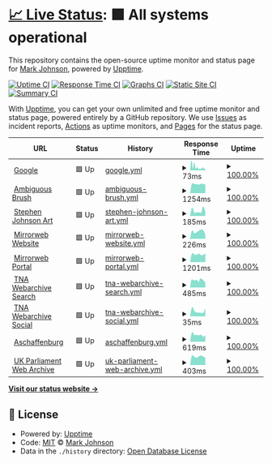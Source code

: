 # [📈 Live Status](https://mijho.github.io/upptime): <!--live status--> **🟩 All systems operational**

This repository contains the open-source uptime monitor and status page for [Mark Johnson](https://mijho.github.io/upptime), powered by [Upptime](https://github.com/upptime/upptime).

[![Uptime CI](https://github.com/koj-co/upptime/workflows/Uptime%20CI/badge.svg)](https://github.com/koj-co/upptime/actions?query=workflow%3A%22Uptime+CI%22)
[![Response Time CI](https://github.com/koj-co/upptime/workflows/Response%20Time%20CI/badge.svg)](https://github.com/koj-co/upptime/actions?query=workflow%3A%22Response+Time+CI%22)
[![Graphs CI](https://github.com/koj-co/upptime/workflows/Graphs%20CI/badge.svg)](https://github.com/koj-co/upptime/actions?query=workflow%3A%22Graphs+CI%22)
[![Static Site CI](https://github.com/koj-co/upptime/workflows/Static%20Site%20CI/badge.svg)](https://github.com/koj-co/upptime/actions?query=workflow%3A%22Static+Site+CI%22)
[![Summary CI](https://github.com/koj-co/upptime/workflows/Summary%20CI/badge.svg)](https://github.com/koj-co/upptime/actions?query=workflow%3A%22Summary+CI%22)

With [Upptime](https://upptime.js.org), you can get your own unlimited and free uptime monitor and status page, powered entirely by a GitHub repository. We use [Issues](https://github.com/mijho/upptime/issues) as incident reports, [Actions](https://github.com/mijho/upptime/actions) as uptime monitors, and [Pages](https://mijho.github.io/upptime) for the status page.

<!--start: status pages-->
<!-- This summary is generated by Upptime (https://github.com/upptime/upptime) -->
<!-- Do not edit this manually, your changes will be overwritten -->
<!-- prettier-ignore -->
| URL | Status | History | Response Time | Uptime |
| --- | ------ | ------- | ------------- | ------ |
| <img alt="" src="https://favicons.githubusercontent.com/www.google.com" height="13"> [Google](https://www.google.com) | 🟩 Up | [google.yml](https://github.com/mijho/upptime/commits/HEAD/history/google.yml) | <details><summary><img alt="Response time graph" src="./graphs/google/response-time-week.png" height="20"> 73ms</summary><br><a href="https://mijho.github.io/upptime/history/google"><img alt="Response time 144" src="https://img.shields.io/endpoint?url=https%3A%2F%2Fraw.githubusercontent.com%2Fmijho%2Fupptime%2FHEAD%2Fapi%2Fgoogle%2Fresponse-time.json"></a><br><a href="https://mijho.github.io/upptime/history/google"><img alt="24-hour response time 62" src="https://img.shields.io/endpoint?url=https%3A%2F%2Fraw.githubusercontent.com%2Fmijho%2Fupptime%2FHEAD%2Fapi%2Fgoogle%2Fresponse-time-day.json"></a><br><a href="https://mijho.github.io/upptime/history/google"><img alt="7-day response time 73" src="https://img.shields.io/endpoint?url=https%3A%2F%2Fraw.githubusercontent.com%2Fmijho%2Fupptime%2FHEAD%2Fapi%2Fgoogle%2Fresponse-time-week.json"></a><br><a href="https://mijho.github.io/upptime/history/google"><img alt="30-day response time 163" src="https://img.shields.io/endpoint?url=https%3A%2F%2Fraw.githubusercontent.com%2Fmijho%2Fupptime%2FHEAD%2Fapi%2Fgoogle%2Fresponse-time-month.json"></a><br><a href="https://mijho.github.io/upptime/history/google"><img alt="1-year response time 144" src="https://img.shields.io/endpoint?url=https%3A%2F%2Fraw.githubusercontent.com%2Fmijho%2Fupptime%2FHEAD%2Fapi%2Fgoogle%2Fresponse-time-year.json"></a></details> | <details><summary><a href="https://mijho.github.io/upptime/history/google">100.00%</a></summary><a href="https://mijho.github.io/upptime/history/google"><img alt="All-time uptime 99.68%" src="https://img.shields.io/endpoint?url=https%3A%2F%2Fraw.githubusercontent.com%2Fmijho%2Fupptime%2FHEAD%2Fapi%2Fgoogle%2Fuptime.json"></a><br><a href="https://mijho.github.io/upptime/history/google"><img alt="24-hour uptime 100.00%" src="https://img.shields.io/endpoint?url=https%3A%2F%2Fraw.githubusercontent.com%2Fmijho%2Fupptime%2FHEAD%2Fapi%2Fgoogle%2Fuptime-day.json"></a><br><a href="https://mijho.github.io/upptime/history/google"><img alt="7-day uptime 100.00%" src="https://img.shields.io/endpoint?url=https%3A%2F%2Fraw.githubusercontent.com%2Fmijho%2Fupptime%2FHEAD%2Fapi%2Fgoogle%2Fuptime-week.json"></a><br><a href="https://mijho.github.io/upptime/history/google"><img alt="30-day uptime 98.76%" src="https://img.shields.io/endpoint?url=https%3A%2F%2Fraw.githubusercontent.com%2Fmijho%2Fupptime%2FHEAD%2Fapi%2Fgoogle%2Fuptime-month.json"></a><br><a href="https://mijho.github.io/upptime/history/google"><img alt="1-year uptime 99.68%" src="https://img.shields.io/endpoint?url=https%3A%2F%2Fraw.githubusercontent.com%2Fmijho%2Fupptime%2FHEAD%2Fapi%2Fgoogle%2Fuptime-year.json"></a></details>
| <img alt="" src="https://favicons.githubusercontent.com/ambiguousbrush-site.vercel.app" height="13"> [Ambiguous Brush](https://ambiguousbrush-site.vercel.app/) | 🟩 Up | [ambiguous-brush.yml](https://github.com/mijho/upptime/commits/HEAD/history/ambiguous-brush.yml) | <details><summary><img alt="Response time graph" src="./graphs/ambiguous-brush/response-time-week.png" height="20"> 1254ms</summary><br><a href="https://mijho.github.io/upptime/history/ambiguous-brush"><img alt="Response time 1136" src="https://img.shields.io/endpoint?url=https%3A%2F%2Fraw.githubusercontent.com%2Fmijho%2Fupptime%2FHEAD%2Fapi%2Fambiguous-brush%2Fresponse-time.json"></a><br><a href="https://mijho.github.io/upptime/history/ambiguous-brush"><img alt="24-hour response time 1417" src="https://img.shields.io/endpoint?url=https%3A%2F%2Fraw.githubusercontent.com%2Fmijho%2Fupptime%2FHEAD%2Fapi%2Fambiguous-brush%2Fresponse-time-day.json"></a><br><a href="https://mijho.github.io/upptime/history/ambiguous-brush"><img alt="7-day response time 1254" src="https://img.shields.io/endpoint?url=https%3A%2F%2Fraw.githubusercontent.com%2Fmijho%2Fupptime%2FHEAD%2Fapi%2Fambiguous-brush%2Fresponse-time-week.json"></a><br><a href="https://mijho.github.io/upptime/history/ambiguous-brush"><img alt="30-day response time 1148" src="https://img.shields.io/endpoint?url=https%3A%2F%2Fraw.githubusercontent.com%2Fmijho%2Fupptime%2FHEAD%2Fapi%2Fambiguous-brush%2Fresponse-time-month.json"></a><br><a href="https://mijho.github.io/upptime/history/ambiguous-brush"><img alt="1-year response time 1136" src="https://img.shields.io/endpoint?url=https%3A%2F%2Fraw.githubusercontent.com%2Fmijho%2Fupptime%2FHEAD%2Fapi%2Fambiguous-brush%2Fresponse-time-year.json"></a></details> | <details><summary><a href="https://mijho.github.io/upptime/history/ambiguous-brush">100.00%</a></summary><a href="https://mijho.github.io/upptime/history/ambiguous-brush"><img alt="All-time uptime 99.96%" src="https://img.shields.io/endpoint?url=https%3A%2F%2Fraw.githubusercontent.com%2Fmijho%2Fupptime%2FHEAD%2Fapi%2Fambiguous-brush%2Fuptime.json"></a><br><a href="https://mijho.github.io/upptime/history/ambiguous-brush"><img alt="24-hour uptime 100.00%" src="https://img.shields.io/endpoint?url=https%3A%2F%2Fraw.githubusercontent.com%2Fmijho%2Fupptime%2FHEAD%2Fapi%2Fambiguous-brush%2Fuptime-day.json"></a><br><a href="https://mijho.github.io/upptime/history/ambiguous-brush"><img alt="7-day uptime 100.00%" src="https://img.shields.io/endpoint?url=https%3A%2F%2Fraw.githubusercontent.com%2Fmijho%2Fupptime%2FHEAD%2Fapi%2Fambiguous-brush%2Fuptime-week.json"></a><br><a href="https://mijho.github.io/upptime/history/ambiguous-brush"><img alt="30-day uptime 99.90%" src="https://img.shields.io/endpoint?url=https%3A%2F%2Fraw.githubusercontent.com%2Fmijho%2Fupptime%2FHEAD%2Fapi%2Fambiguous-brush%2Fuptime-month.json"></a><br><a href="https://mijho.github.io/upptime/history/ambiguous-brush"><img alt="1-year uptime 99.96%" src="https://img.shields.io/endpoint?url=https%3A%2F%2Fraw.githubusercontent.com%2Fmijho%2Fupptime%2FHEAD%2Fapi%2Fambiguous-brush%2Fuptime-year.json"></a></details>
| <img alt="" src="https://favicons.githubusercontent.com/stephenmjohnson.art" height="13"> [Stephen Johnson Art](https://stephenmjohnson.art) | 🟩 Up | [stephen-johnson-art.yml](https://github.com/mijho/upptime/commits/HEAD/history/stephen-johnson-art.yml) | <details><summary><img alt="Response time graph" src="./graphs/stephen-johnson-art/response-time-week.png" height="20"> 185ms</summary><br><a href="https://mijho.github.io/upptime/history/stephen-johnson-art"><img alt="Response time 220" src="https://img.shields.io/endpoint?url=https%3A%2F%2Fraw.githubusercontent.com%2Fmijho%2Fupptime%2FHEAD%2Fapi%2Fstephen-johnson-art%2Fresponse-time.json"></a><br><a href="https://mijho.github.io/upptime/history/stephen-johnson-art"><img alt="24-hour response time 128" src="https://img.shields.io/endpoint?url=https%3A%2F%2Fraw.githubusercontent.com%2Fmijho%2Fupptime%2FHEAD%2Fapi%2Fstephen-johnson-art%2Fresponse-time-day.json"></a><br><a href="https://mijho.github.io/upptime/history/stephen-johnson-art"><img alt="7-day response time 185" src="https://img.shields.io/endpoint?url=https%3A%2F%2Fraw.githubusercontent.com%2Fmijho%2Fupptime%2FHEAD%2Fapi%2Fstephen-johnson-art%2Fresponse-time-week.json"></a><br><a href="https://mijho.github.io/upptime/history/stephen-johnson-art"><img alt="30-day response time 231" src="https://img.shields.io/endpoint?url=https%3A%2F%2Fraw.githubusercontent.com%2Fmijho%2Fupptime%2FHEAD%2Fapi%2Fstephen-johnson-art%2Fresponse-time-month.json"></a><br><a href="https://mijho.github.io/upptime/history/stephen-johnson-art"><img alt="1-year response time 220" src="https://img.shields.io/endpoint?url=https%3A%2F%2Fraw.githubusercontent.com%2Fmijho%2Fupptime%2FHEAD%2Fapi%2Fstephen-johnson-art%2Fresponse-time-year.json"></a></details> | <details><summary><a href="https://mijho.github.io/upptime/history/stephen-johnson-art">100.00%</a></summary><a href="https://mijho.github.io/upptime/history/stephen-johnson-art"><img alt="All-time uptime 100.00%" src="https://img.shields.io/endpoint?url=https%3A%2F%2Fraw.githubusercontent.com%2Fmijho%2Fupptime%2FHEAD%2Fapi%2Fstephen-johnson-art%2Fuptime.json"></a><br><a href="https://mijho.github.io/upptime/history/stephen-johnson-art"><img alt="24-hour uptime 100.00%" src="https://img.shields.io/endpoint?url=https%3A%2F%2Fraw.githubusercontent.com%2Fmijho%2Fupptime%2FHEAD%2Fapi%2Fstephen-johnson-art%2Fuptime-day.json"></a><br><a href="https://mijho.github.io/upptime/history/stephen-johnson-art"><img alt="7-day uptime 100.00%" src="https://img.shields.io/endpoint?url=https%3A%2F%2Fraw.githubusercontent.com%2Fmijho%2Fupptime%2FHEAD%2Fapi%2Fstephen-johnson-art%2Fuptime-week.json"></a><br><a href="https://mijho.github.io/upptime/history/stephen-johnson-art"><img alt="30-day uptime 100.00%" src="https://img.shields.io/endpoint?url=https%3A%2F%2Fraw.githubusercontent.com%2Fmijho%2Fupptime%2FHEAD%2Fapi%2Fstephen-johnson-art%2Fuptime-month.json"></a><br><a href="https://mijho.github.io/upptime/history/stephen-johnson-art"><img alt="1-year uptime 100.00%" src="https://img.shields.io/endpoint?url=https%3A%2F%2Fraw.githubusercontent.com%2Fmijho%2Fupptime%2FHEAD%2Fapi%2Fstephen-johnson-art%2Fuptime-year.json"></a></details>
| <img alt="" src="https://favicons.githubusercontent.com/www.mirrorweb.com" height="13"> [Mirrorweb Website](https://www.mirrorweb.com/) | 🟩 Up | [mirrorweb-website.yml](https://github.com/mijho/upptime/commits/HEAD/history/mirrorweb-website.yml) | <details><summary><img alt="Response time graph" src="./graphs/mirrorweb-website/response-time-week.png" height="20"> 226ms</summary><br><a href="https://mijho.github.io/upptime/history/mirrorweb-website"><img alt="Response time 237" src="https://img.shields.io/endpoint?url=https%3A%2F%2Fraw.githubusercontent.com%2Fmijho%2Fupptime%2FHEAD%2Fapi%2Fmirrorweb-website%2Fresponse-time.json"></a><br><a href="https://mijho.github.io/upptime/history/mirrorweb-website"><img alt="24-hour response time 164" src="https://img.shields.io/endpoint?url=https%3A%2F%2Fraw.githubusercontent.com%2Fmijho%2Fupptime%2FHEAD%2Fapi%2Fmirrorweb-website%2Fresponse-time-day.json"></a><br><a href="https://mijho.github.io/upptime/history/mirrorweb-website"><img alt="7-day response time 226" src="https://img.shields.io/endpoint?url=https%3A%2F%2Fraw.githubusercontent.com%2Fmijho%2Fupptime%2FHEAD%2Fapi%2Fmirrorweb-website%2Fresponse-time-week.json"></a><br><a href="https://mijho.github.io/upptime/history/mirrorweb-website"><img alt="30-day response time 241" src="https://img.shields.io/endpoint?url=https%3A%2F%2Fraw.githubusercontent.com%2Fmijho%2Fupptime%2FHEAD%2Fapi%2Fmirrorweb-website%2Fresponse-time-month.json"></a><br><a href="https://mijho.github.io/upptime/history/mirrorweb-website"><img alt="1-year response time 237" src="https://img.shields.io/endpoint?url=https%3A%2F%2Fraw.githubusercontent.com%2Fmijho%2Fupptime%2FHEAD%2Fapi%2Fmirrorweb-website%2Fresponse-time-year.json"></a></details> | <details><summary><a href="https://mijho.github.io/upptime/history/mirrorweb-website">100.00%</a></summary><a href="https://mijho.github.io/upptime/history/mirrorweb-website"><img alt="All-time uptime 100.00%" src="https://img.shields.io/endpoint?url=https%3A%2F%2Fraw.githubusercontent.com%2Fmijho%2Fupptime%2FHEAD%2Fapi%2Fmirrorweb-website%2Fuptime.json"></a><br><a href="https://mijho.github.io/upptime/history/mirrorweb-website"><img alt="24-hour uptime 100.00%" src="https://img.shields.io/endpoint?url=https%3A%2F%2Fraw.githubusercontent.com%2Fmijho%2Fupptime%2FHEAD%2Fapi%2Fmirrorweb-website%2Fuptime-day.json"></a><br><a href="https://mijho.github.io/upptime/history/mirrorweb-website"><img alt="7-day uptime 100.00%" src="https://img.shields.io/endpoint?url=https%3A%2F%2Fraw.githubusercontent.com%2Fmijho%2Fupptime%2FHEAD%2Fapi%2Fmirrorweb-website%2Fuptime-week.json"></a><br><a href="https://mijho.github.io/upptime/history/mirrorweb-website"><img alt="30-day uptime 100.00%" src="https://img.shields.io/endpoint?url=https%3A%2F%2Fraw.githubusercontent.com%2Fmijho%2Fupptime%2FHEAD%2Fapi%2Fmirrorweb-website%2Fuptime-month.json"></a><br><a href="https://mijho.github.io/upptime/history/mirrorweb-website"><img alt="1-year uptime 100.00%" src="https://img.shields.io/endpoint?url=https%3A%2F%2Fraw.githubusercontent.com%2Fmijho%2Fupptime%2FHEAD%2Fapi%2Fmirrorweb-website%2Fuptime-year.json"></a></details>
| <img alt="" src="https://favicons.githubusercontent.com/app.mirrorweb.com" height="13"> [Mirrorweb Portal](https://app.mirrorweb.com) | 🟩 Up | [mirrorweb-portal.yml](https://github.com/mijho/upptime/commits/HEAD/history/mirrorweb-portal.yml) | <details><summary><img alt="Response time graph" src="./graphs/mirrorweb-portal/response-time-week.png" height="20"> 1201ms</summary><br><a href="https://mijho.github.io/upptime/history/mirrorweb-portal"><img alt="Response time 1141" src="https://img.shields.io/endpoint?url=https%3A%2F%2Fraw.githubusercontent.com%2Fmijho%2Fupptime%2FHEAD%2Fapi%2Fmirrorweb-portal%2Fresponse-time.json"></a><br><a href="https://mijho.github.io/upptime/history/mirrorweb-portal"><img alt="24-hour response time 1190" src="https://img.shields.io/endpoint?url=https%3A%2F%2Fraw.githubusercontent.com%2Fmijho%2Fupptime%2FHEAD%2Fapi%2Fmirrorweb-portal%2Fresponse-time-day.json"></a><br><a href="https://mijho.github.io/upptime/history/mirrorweb-portal"><img alt="7-day response time 1201" src="https://img.shields.io/endpoint?url=https%3A%2F%2Fraw.githubusercontent.com%2Fmijho%2Fupptime%2FHEAD%2Fapi%2Fmirrorweb-portal%2Fresponse-time-week.json"></a><br><a href="https://mijho.github.io/upptime/history/mirrorweb-portal"><img alt="30-day response time 1205" src="https://img.shields.io/endpoint?url=https%3A%2F%2Fraw.githubusercontent.com%2Fmijho%2Fupptime%2FHEAD%2Fapi%2Fmirrorweb-portal%2Fresponse-time-month.json"></a><br><a href="https://mijho.github.io/upptime/history/mirrorweb-portal"><img alt="1-year response time 1141" src="https://img.shields.io/endpoint?url=https%3A%2F%2Fraw.githubusercontent.com%2Fmijho%2Fupptime%2FHEAD%2Fapi%2Fmirrorweb-portal%2Fresponse-time-year.json"></a></details> | <details><summary><a href="https://mijho.github.io/upptime/history/mirrorweb-portal">100.00%</a></summary><a href="https://mijho.github.io/upptime/history/mirrorweb-portal"><img alt="All-time uptime 99.95%" src="https://img.shields.io/endpoint?url=https%3A%2F%2Fraw.githubusercontent.com%2Fmijho%2Fupptime%2FHEAD%2Fapi%2Fmirrorweb-portal%2Fuptime.json"></a><br><a href="https://mijho.github.io/upptime/history/mirrorweb-portal"><img alt="24-hour uptime 100.00%" src="https://img.shields.io/endpoint?url=https%3A%2F%2Fraw.githubusercontent.com%2Fmijho%2Fupptime%2FHEAD%2Fapi%2Fmirrorweb-portal%2Fuptime-day.json"></a><br><a href="https://mijho.github.io/upptime/history/mirrorweb-portal"><img alt="7-day uptime 100.00%" src="https://img.shields.io/endpoint?url=https%3A%2F%2Fraw.githubusercontent.com%2Fmijho%2Fupptime%2FHEAD%2Fapi%2Fmirrorweb-portal%2Fuptime-week.json"></a><br><a href="https://mijho.github.io/upptime/history/mirrorweb-portal"><img alt="30-day uptime 99.93%" src="https://img.shields.io/endpoint?url=https%3A%2F%2Fraw.githubusercontent.com%2Fmijho%2Fupptime%2FHEAD%2Fapi%2Fmirrorweb-portal%2Fuptime-month.json"></a><br><a href="https://mijho.github.io/upptime/history/mirrorweb-portal"><img alt="1-year uptime 99.95%" src="https://img.shields.io/endpoint?url=https%3A%2F%2Fraw.githubusercontent.com%2Fmijho%2Fupptime%2FHEAD%2Fapi%2Fmirrorweb-portal%2Fuptime-year.json"></a></details>
| <img alt="" src="https://favicons.githubusercontent.com/webarchive.nationalarchives.gov.uk" height="13"> [TNA Webarchive Search](https://webarchive.nationalarchives.gov.uk/search/) | 🟩 Up | [tna-webarchive-search.yml](https://github.com/mijho/upptime/commits/HEAD/history/tna-webarchive-search.yml) | <details><summary><img alt="Response time graph" src="./graphs/tna-webarchive-search/response-time-week.png" height="20"> 485ms</summary><br><a href="https://mijho.github.io/upptime/history/tna-webarchive-search"><img alt="Response time 515" src="https://img.shields.io/endpoint?url=https%3A%2F%2Fraw.githubusercontent.com%2Fmijho%2Fupptime%2FHEAD%2Fapi%2Ftna-webarchive-search%2Fresponse-time.json"></a><br><a href="https://mijho.github.io/upptime/history/tna-webarchive-search"><img alt="24-hour response time 547" src="https://img.shields.io/endpoint?url=https%3A%2F%2Fraw.githubusercontent.com%2Fmijho%2Fupptime%2FHEAD%2Fapi%2Ftna-webarchive-search%2Fresponse-time-day.json"></a><br><a href="https://mijho.github.io/upptime/history/tna-webarchive-search"><img alt="7-day response time 485" src="https://img.shields.io/endpoint?url=https%3A%2F%2Fraw.githubusercontent.com%2Fmijho%2Fupptime%2FHEAD%2Fapi%2Ftna-webarchive-search%2Fresponse-time-week.json"></a><br><a href="https://mijho.github.io/upptime/history/tna-webarchive-search"><img alt="30-day response time 502" src="https://img.shields.io/endpoint?url=https%3A%2F%2Fraw.githubusercontent.com%2Fmijho%2Fupptime%2FHEAD%2Fapi%2Ftna-webarchive-search%2Fresponse-time-month.json"></a><br><a href="https://mijho.github.io/upptime/history/tna-webarchive-search"><img alt="1-year response time 515" src="https://img.shields.io/endpoint?url=https%3A%2F%2Fraw.githubusercontent.com%2Fmijho%2Fupptime%2FHEAD%2Fapi%2Ftna-webarchive-search%2Fresponse-time-year.json"></a></details> | <details><summary><a href="https://mijho.github.io/upptime/history/tna-webarchive-search">100.00%</a></summary><a href="https://mijho.github.io/upptime/history/tna-webarchive-search"><img alt="All-time uptime 99.88%" src="https://img.shields.io/endpoint?url=https%3A%2F%2Fraw.githubusercontent.com%2Fmijho%2Fupptime%2FHEAD%2Fapi%2Ftna-webarchive-search%2Fuptime.json"></a><br><a href="https://mijho.github.io/upptime/history/tna-webarchive-search"><img alt="24-hour uptime 100.00%" src="https://img.shields.io/endpoint?url=https%3A%2F%2Fraw.githubusercontent.com%2Fmijho%2Fupptime%2FHEAD%2Fapi%2Ftna-webarchive-search%2Fuptime-day.json"></a><br><a href="https://mijho.github.io/upptime/history/tna-webarchive-search"><img alt="7-day uptime 100.00%" src="https://img.shields.io/endpoint?url=https%3A%2F%2Fraw.githubusercontent.com%2Fmijho%2Fupptime%2FHEAD%2Fapi%2Ftna-webarchive-search%2Fuptime-week.json"></a><br><a href="https://mijho.github.io/upptime/history/tna-webarchive-search"><img alt="30-day uptime 99.90%" src="https://img.shields.io/endpoint?url=https%3A%2F%2Fraw.githubusercontent.com%2Fmijho%2Fupptime%2FHEAD%2Fapi%2Ftna-webarchive-search%2Fuptime-month.json"></a><br><a href="https://mijho.github.io/upptime/history/tna-webarchive-search"><img alt="1-year uptime 99.88%" src="https://img.shields.io/endpoint?url=https%3A%2F%2Fraw.githubusercontent.com%2Fmijho%2Fupptime%2FHEAD%2Fapi%2Ftna-webarchive-search%2Fuptime-year.json"></a></details>
| <img alt="" src="https://favicons.githubusercontent.com/webarchive.nationalarchives.gov.uk" height="13"> [TNA Webarchive Social](https://webarchive.nationalarchives.gov.uk/video/) | 🟩 Up | [tna-webarchive-social.yml](https://github.com/mijho/upptime/commits/HEAD/history/tna-webarchive-social.yml) | <details><summary><img alt="Response time graph" src="./graphs/tna-webarchive-social/response-time-week.png" height="20"> 35ms</summary><br><a href="https://mijho.github.io/upptime/history/tna-webarchive-social"><img alt="Response time 40" src="https://img.shields.io/endpoint?url=https%3A%2F%2Fraw.githubusercontent.com%2Fmijho%2Fupptime%2FHEAD%2Fapi%2Ftna-webarchive-social%2Fresponse-time.json"></a><br><a href="https://mijho.github.io/upptime/history/tna-webarchive-social"><img alt="24-hour response time 33" src="https://img.shields.io/endpoint?url=https%3A%2F%2Fraw.githubusercontent.com%2Fmijho%2Fupptime%2FHEAD%2Fapi%2Ftna-webarchive-social%2Fresponse-time-day.json"></a><br><a href="https://mijho.github.io/upptime/history/tna-webarchive-social"><img alt="7-day response time 35" src="https://img.shields.io/endpoint?url=https%3A%2F%2Fraw.githubusercontent.com%2Fmijho%2Fupptime%2FHEAD%2Fapi%2Ftna-webarchive-social%2Fresponse-time-week.json"></a><br><a href="https://mijho.github.io/upptime/history/tna-webarchive-social"><img alt="30-day response time 37" src="https://img.shields.io/endpoint?url=https%3A%2F%2Fraw.githubusercontent.com%2Fmijho%2Fupptime%2FHEAD%2Fapi%2Ftna-webarchive-social%2Fresponse-time-month.json"></a><br><a href="https://mijho.github.io/upptime/history/tna-webarchive-social"><img alt="1-year response time 40" src="https://img.shields.io/endpoint?url=https%3A%2F%2Fraw.githubusercontent.com%2Fmijho%2Fupptime%2FHEAD%2Fapi%2Ftna-webarchive-social%2Fresponse-time-year.json"></a></details> | <details><summary><a href="https://mijho.github.io/upptime/history/tna-webarchive-social">100.00%</a></summary><a href="https://mijho.github.io/upptime/history/tna-webarchive-social"><img alt="All-time uptime 100.00%" src="https://img.shields.io/endpoint?url=https%3A%2F%2Fraw.githubusercontent.com%2Fmijho%2Fupptime%2FHEAD%2Fapi%2Ftna-webarchive-social%2Fuptime.json"></a><br><a href="https://mijho.github.io/upptime/history/tna-webarchive-social"><img alt="24-hour uptime 100.00%" src="https://img.shields.io/endpoint?url=https%3A%2F%2Fraw.githubusercontent.com%2Fmijho%2Fupptime%2FHEAD%2Fapi%2Ftna-webarchive-social%2Fuptime-day.json"></a><br><a href="https://mijho.github.io/upptime/history/tna-webarchive-social"><img alt="7-day uptime 100.00%" src="https://img.shields.io/endpoint?url=https%3A%2F%2Fraw.githubusercontent.com%2Fmijho%2Fupptime%2FHEAD%2Fapi%2Ftna-webarchive-social%2Fuptime-week.json"></a><br><a href="https://mijho.github.io/upptime/history/tna-webarchive-social"><img alt="30-day uptime 100.00%" src="https://img.shields.io/endpoint?url=https%3A%2F%2Fraw.githubusercontent.com%2Fmijho%2Fupptime%2FHEAD%2Fapi%2Ftna-webarchive-social%2Fuptime-month.json"></a><br><a href="https://mijho.github.io/upptime/history/tna-webarchive-social"><img alt="1-year uptime 100.00%" src="https://img.shields.io/endpoint?url=https%3A%2F%2Fraw.githubusercontent.com%2Fmijho%2Fupptime%2FHEAD%2Fapi%2Ftna-webarchive-social%2Fuptime-year.json"></a></details>
| <img alt="" src="https://favicons.githubusercontent.com/webseitenarchiv.stadtarchiv-digital.de" height="13"> [Aschaffenburg](https://webseitenarchiv.stadtarchiv-digital.de/) | 🟩 Up | [aschaffenburg.yml](https://github.com/mijho/upptime/commits/HEAD/history/aschaffenburg.yml) | <details><summary><img alt="Response time graph" src="./graphs/aschaffenburg/response-time-week.png" height="20"> 619ms</summary><br><a href="https://mijho.github.io/upptime/history/aschaffenburg"><img alt="Response time 623" src="https://img.shields.io/endpoint?url=https%3A%2F%2Fraw.githubusercontent.com%2Fmijho%2Fupptime%2FHEAD%2Fapi%2Faschaffenburg%2Fresponse-time.json"></a><br><a href="https://mijho.github.io/upptime/history/aschaffenburg"><img alt="24-hour response time 628" src="https://img.shields.io/endpoint?url=https%3A%2F%2Fraw.githubusercontent.com%2Fmijho%2Fupptime%2FHEAD%2Fapi%2Faschaffenburg%2Fresponse-time-day.json"></a><br><a href="https://mijho.github.io/upptime/history/aschaffenburg"><img alt="7-day response time 619" src="https://img.shields.io/endpoint?url=https%3A%2F%2Fraw.githubusercontent.com%2Fmijho%2Fupptime%2FHEAD%2Fapi%2Faschaffenburg%2Fresponse-time-week.json"></a><br><a href="https://mijho.github.io/upptime/history/aschaffenburg"><img alt="30-day response time 626" src="https://img.shields.io/endpoint?url=https%3A%2F%2Fraw.githubusercontent.com%2Fmijho%2Fupptime%2FHEAD%2Fapi%2Faschaffenburg%2Fresponse-time-month.json"></a><br><a href="https://mijho.github.io/upptime/history/aschaffenburg"><img alt="1-year response time 623" src="https://img.shields.io/endpoint?url=https%3A%2F%2Fraw.githubusercontent.com%2Fmijho%2Fupptime%2FHEAD%2Fapi%2Faschaffenburg%2Fresponse-time-year.json"></a></details> | <details><summary><a href="https://mijho.github.io/upptime/history/aschaffenburg">100.00%</a></summary><a href="https://mijho.github.io/upptime/history/aschaffenburg"><img alt="All-time uptime 100.00%" src="https://img.shields.io/endpoint?url=https%3A%2F%2Fraw.githubusercontent.com%2Fmijho%2Fupptime%2FHEAD%2Fapi%2Faschaffenburg%2Fuptime.json"></a><br><a href="https://mijho.github.io/upptime/history/aschaffenburg"><img alt="24-hour uptime 100.00%" src="https://img.shields.io/endpoint?url=https%3A%2F%2Fraw.githubusercontent.com%2Fmijho%2Fupptime%2FHEAD%2Fapi%2Faschaffenburg%2Fuptime-day.json"></a><br><a href="https://mijho.github.io/upptime/history/aschaffenburg"><img alt="7-day uptime 100.00%" src="https://img.shields.io/endpoint?url=https%3A%2F%2Fraw.githubusercontent.com%2Fmijho%2Fupptime%2FHEAD%2Fapi%2Faschaffenburg%2Fuptime-week.json"></a><br><a href="https://mijho.github.io/upptime/history/aschaffenburg"><img alt="30-day uptime 100.00%" src="https://img.shields.io/endpoint?url=https%3A%2F%2Fraw.githubusercontent.com%2Fmijho%2Fupptime%2FHEAD%2Fapi%2Faschaffenburg%2Fuptime-month.json"></a><br><a href="https://mijho.github.io/upptime/history/aschaffenburg"><img alt="1-year uptime 100.00%" src="https://img.shields.io/endpoint?url=https%3A%2F%2Fraw.githubusercontent.com%2Fmijho%2Fupptime%2FHEAD%2Fapi%2Faschaffenburg%2Fuptime-year.json"></a></details>
| <img alt="" src="https://favicons.githubusercontent.com/webarchive.parliament.uk" height="13"> [UK Parliament Web Archive](http://webarchive.parliament.uk/) | 🟩 Up | [uk-parliament-web-archive.yml](https://github.com/mijho/upptime/commits/HEAD/history/uk-parliament-web-archive.yml) | <details><summary><img alt="Response time graph" src="./graphs/uk-parliament-web-archive/response-time-week.png" height="20"> 403ms</summary><br><a href="https://mijho.github.io/upptime/history/uk-parliament-web-archive"><img alt="Response time 417" src="https://img.shields.io/endpoint?url=https%3A%2F%2Fraw.githubusercontent.com%2Fmijho%2Fupptime%2FHEAD%2Fapi%2Fuk-parliament-web-archive%2Fresponse-time.json"></a><br><a href="https://mijho.github.io/upptime/history/uk-parliament-web-archive"><img alt="24-hour response time 409" src="https://img.shields.io/endpoint?url=https%3A%2F%2Fraw.githubusercontent.com%2Fmijho%2Fupptime%2FHEAD%2Fapi%2Fuk-parliament-web-archive%2Fresponse-time-day.json"></a><br><a href="https://mijho.github.io/upptime/history/uk-parliament-web-archive"><img alt="7-day response time 403" src="https://img.shields.io/endpoint?url=https%3A%2F%2Fraw.githubusercontent.com%2Fmijho%2Fupptime%2FHEAD%2Fapi%2Fuk-parliament-web-archive%2Fresponse-time-week.json"></a><br><a href="https://mijho.github.io/upptime/history/uk-parliament-web-archive"><img alt="30-day response time 447" src="https://img.shields.io/endpoint?url=https%3A%2F%2Fraw.githubusercontent.com%2Fmijho%2Fupptime%2FHEAD%2Fapi%2Fuk-parliament-web-archive%2Fresponse-time-month.json"></a><br><a href="https://mijho.github.io/upptime/history/uk-parliament-web-archive"><img alt="1-year response time 417" src="https://img.shields.io/endpoint?url=https%3A%2F%2Fraw.githubusercontent.com%2Fmijho%2Fupptime%2FHEAD%2Fapi%2Fuk-parliament-web-archive%2Fresponse-time-year.json"></a></details> | <details><summary><a href="https://mijho.github.io/upptime/history/uk-parliament-web-archive">100.00%</a></summary><a href="https://mijho.github.io/upptime/history/uk-parliament-web-archive"><img alt="All-time uptime 100.00%" src="https://img.shields.io/endpoint?url=https%3A%2F%2Fraw.githubusercontent.com%2Fmijho%2Fupptime%2FHEAD%2Fapi%2Fuk-parliament-web-archive%2Fuptime.json"></a><br><a href="https://mijho.github.io/upptime/history/uk-parliament-web-archive"><img alt="24-hour uptime 100.00%" src="https://img.shields.io/endpoint?url=https%3A%2F%2Fraw.githubusercontent.com%2Fmijho%2Fupptime%2FHEAD%2Fapi%2Fuk-parliament-web-archive%2Fuptime-day.json"></a><br><a href="https://mijho.github.io/upptime/history/uk-parliament-web-archive"><img alt="7-day uptime 100.00%" src="https://img.shields.io/endpoint?url=https%3A%2F%2Fraw.githubusercontent.com%2Fmijho%2Fupptime%2FHEAD%2Fapi%2Fuk-parliament-web-archive%2Fuptime-week.json"></a><br><a href="https://mijho.github.io/upptime/history/uk-parliament-web-archive"><img alt="30-day uptime 100.00%" src="https://img.shields.io/endpoint?url=https%3A%2F%2Fraw.githubusercontent.com%2Fmijho%2Fupptime%2FHEAD%2Fapi%2Fuk-parliament-web-archive%2Fuptime-month.json"></a><br><a href="https://mijho.github.io/upptime/history/uk-parliament-web-archive"><img alt="1-year uptime 100.00%" src="https://img.shields.io/endpoint?url=https%3A%2F%2Fraw.githubusercontent.com%2Fmijho%2Fupptime%2FHEAD%2Fapi%2Fuk-parliament-web-archive%2Fuptime-year.json"></a></details>

<!--end: status pages-->

[**Visit our status website →**](https://mijho.github.io/upptime)

## 📄 License

- Powered by: [Upptime](https://github.com/upptime/upptime)
- Code: [MIT](./LICENSE) © [Mark Johnson](https://mijho.github.io/upptime)
- Data in the `./history` directory: [Open Database License](https://opendatacommons.org/licenses/odbl/1-0/)
